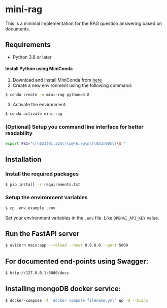 # mini-rag

This is a minimal implementation for the RAG question answering based on documents.


## Requirements

- Python 3.8 or later

#### Install Python using MiniConda

1) Download and install MiniConda from [here](https://docs.anaconda.com/free/miniconda/#quick-command-line-install)
2) Create a new environment using the following command:
```bash
$ conda create -n mini-rag python=3.8
```
3) Activate the environment:
```bash
$ conda activate mini-rag
```

### (Optional) Setup you command line interface for better readability

```bash
export PS1="\[\033[01;32m\]\u@\h:\w\n\[\033[00m\]\$ "
```

## Installation

### Install the required packages

```bash
$ pip install -r requirements.txt
```

### Setup the environment variables

```bash
$ cp .env.example .env
```

Set your environment variables in the `.env` file. Like `OPENAI_API_KEY` value.

## Run the FastAPI server

```bash
$ uvicorn main:app --reload --host 0.0.0.0 --port 5000
```

## For documented end-points using Swagger:

```bash
$ http://127.0.0.1:8080/docs
```


## Installing mongoDB docker service:

```bash
$ docker-compose -f 'docker compose filename.yml' up -d --build
```